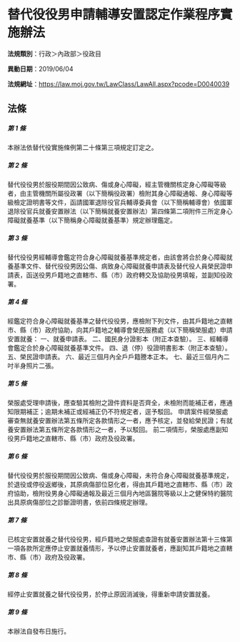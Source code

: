 # 替代役役男申請輔導安置認定作業程序實施辦法

**法規類別**：行政＞內政部＞役政目

**異動日期**：2019/06/04  

**法規網址**：https://law.moj.gov.tw/LawClass/LawAll.aspx?pcode=D0040039





## 法條
##### 第 1 條
本辦法依替代役實施條例第二十條第三項規定訂定之。

##### 第 2 條
替代役役男於服役期間因公致病、傷或身心障礙，經主管機關核定身心障礙等級者，由主管機關所屬役政署（以下簡稱役政署）檢附其身心障礙通報、身心障礙等級檢定證明書等文件，函請國軍退除役官兵輔導委員會（以下簡稱輔導會）依國軍退除役官兵就養安置辦法（以下簡稱就養安置辦法）第四條第二項附件三所定身心障礙就養基準（以下簡稱身心障礙就養基準）規定辦理鑑定。

##### 第 3 條
替代役役男經輔導會鑑定符合身心障礙就養基準規定者，由該會將合於身心障礙就養基準文件、替代役役男因公傷、病致身心障礙就養申請表及替代役人員榮民證申請表，函送役男戶籍地之直轄市、縣（市）政府轉交及協助役男填報，並副知役政署。

##### 第 4 條
經鑑定符合身心障礙就養基準之替代役役男，應檢附下列文件，由其戶籍地之直轄市、縣（市）政府協助，向其戶籍地之輔導會榮民服務處（以下簡稱榮服處）申請安置就養：
一、就養申請表。
二、國民身分證影本（附正本查驗）。
三、經輔導會鑑定合於身心障礙就養基準文件。
四、退（停）役證明書影本（附正本查驗）。
五、榮民證申請表。
六、最近三個月內全戶戶籍謄本正本。
七、最近三個月內二吋半身照片二張。

##### 第 5 條
榮服處受理申請後，應查驗其檢附之證件資料是否齊全，未檢附而能補正者，應通知限期補正；逾期未補正或經補正仍不符規定者，逕予駁回。
申請案件經榮服處審查無就養安置辦法第五條所定各款情形之一者，應予核定，並發給榮民證；有就養安置辦法第五條所定各款情形之一者，予以駁回。
前二項情形，榮服處應副知役男戶籍地之直轄市、縣（市）政府及役政署。

##### 第 6 條
替代役役男於服役期間因公致病、傷或身心障礙，未符合身心障礙就養基準規定，於退役或停役返鄉後，其原病傷部位惡化者，得由其戶籍地之直轄市、縣（市）政府協助，檢附役男身心障礙通報及最近三個月內地區醫院等級以上之健保特約醫院出具原病傷部位之診斷證明書，依前四條規定辦理。

##### 第 7 條
已核定安置就養之替代役役男，經戶籍地之榮服處查證有就養安置辦法第十三條第一項各款所定應停止安置就養情形，予以停止安置就養者，應副知其戶籍地之直轄市、縣（市）政府及役政署。

##### 第 8 條
經停止安置就養之替代役役男，於停止原因消滅後，得重新申請安置就養。

##### 第 9 條
本辦法自發布日施行。


